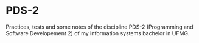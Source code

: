 # PDS-2
 
Practices, tests and some notes of the discipline PDS-2 (Programming and Software Developement 2) of my information systems bachelor in UFMG.
